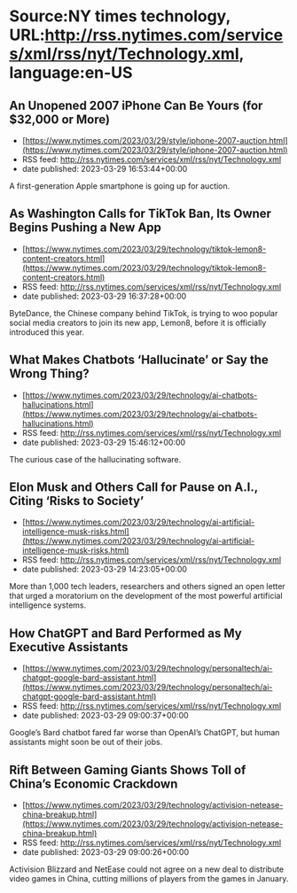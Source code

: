 # Source:NY times technology, URL:http://rss.nytimes.com/services/xml/rss/nyt/Technology.xml, language:en-US

## An Unopened 2007 iPhone Can Be Yours (for $32,000 or More)
 - [https://www.nytimes.com/2023/03/29/style/iphone-2007-auction.html](https://www.nytimes.com/2023/03/29/style/iphone-2007-auction.html)
 - RSS feed: http://rss.nytimes.com/services/xml/rss/nyt/Technology.xml
 - date published: 2023-03-29 16:53:44+00:00

A first-generation Apple smartphone is going up for auction.

## As Washington Calls for TikTok Ban, Its Owner Begins Pushing a New App
 - [https://www.nytimes.com/2023/03/29/technology/tiktok-lemon8-content-creators.html](https://www.nytimes.com/2023/03/29/technology/tiktok-lemon8-content-creators.html)
 - RSS feed: http://rss.nytimes.com/services/xml/rss/nyt/Technology.xml
 - date published: 2023-03-29 16:37:28+00:00

ByteDance, the Chinese company behind TikTok, is trying to woo popular social media creators to join its new app, Lemon8, before it is officially introduced this year.

## What Makes Chatbots ‘Hallucinate’ or Say the Wrong Thing?
 - [https://www.nytimes.com/2023/03/29/technology/ai-chatbots-hallucinations.html](https://www.nytimes.com/2023/03/29/technology/ai-chatbots-hallucinations.html)
 - RSS feed: http://rss.nytimes.com/services/xml/rss/nyt/Technology.xml
 - date published: 2023-03-29 15:46:12+00:00

The curious case of the hallucinating software.

## Elon Musk and Others Call for Pause on A.I., Citing ‘Risks to Society’
 - [https://www.nytimes.com/2023/03/29/technology/ai-artificial-intelligence-musk-risks.html](https://www.nytimes.com/2023/03/29/technology/ai-artificial-intelligence-musk-risks.html)
 - RSS feed: http://rss.nytimes.com/services/xml/rss/nyt/Technology.xml
 - date published: 2023-03-29 14:23:05+00:00

More than 1,000 tech leaders, researchers and others signed an open letter that urged a moratorium on the development of the most powerful artificial intelligence systems.

## How ChatGPT and Bard Performed as My Executive Assistants
 - [https://www.nytimes.com/2023/03/29/technology/personaltech/ai-chatgpt-google-bard-assistant.html](https://www.nytimes.com/2023/03/29/technology/personaltech/ai-chatgpt-google-bard-assistant.html)
 - RSS feed: http://rss.nytimes.com/services/xml/rss/nyt/Technology.xml
 - date published: 2023-03-29 09:00:37+00:00

Google’s Bard chatbot fared far worse than OpenAI’s ChatGPT, but human assistants might soon be out of their jobs.

## Rift Between Gaming Giants Shows Toll of China’s Economic Crackdown
 - [https://www.nytimes.com/2023/03/29/technology/activision-netease-china-breakup.html](https://www.nytimes.com/2023/03/29/technology/activision-netease-china-breakup.html)
 - RSS feed: http://rss.nytimes.com/services/xml/rss/nyt/Technology.xml
 - date published: 2023-03-29 09:00:26+00:00

Activision Blizzard and NetEase could not agree on a new deal to distribute video games in China, cutting millions of players from the games in January.

